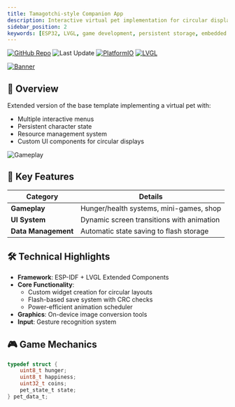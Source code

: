 ```yaml
---
title: Tamagotchi-style Companion App
description: Interactive virtual pet implementation for circular displays
sidebar_position: 2
keywords: [ESP32, LVGL, game development, persistent storage, embedded UI]
---
```

[![GitHub Repo](https://img.shields.io/badge/GitHub-Repo-blue?logo=github)](https://github.com/netraular/espTama-Round-Cheap-Yellow-Display) ![Last Update](https://img.shields.io/github/last-commit/netraular/espTama-Round-Cheap-Yellow-Display) [![PlatformIO](https://img.shields.io/badge/PlatformIO-Build%20System-orange)](https://platformio.org/) [![LVGL](https://img.shields.io/badge/LVGL-8.3.8-pink?logo=lvgl)](https://lvgl.io)

[![Banner](https://placehold.co/600x200/2a2d32/FFF?text=Virtual+Pet+Demo)](https://github.com/netraular/espTama-Round-Cheap-Yellow-Display)

## 📌 Overview
Extended version of the base template implementing a virtual pet with:
- Multiple interactive menus
- Persistent character state
- Resource management system
- Custom UI components for circular displays

![Gameplay](https://placehold.co/400x250/2a2d32/FFF?text=Game+Screens)

## 🌟 Key Features

| **Category**       | **Details**                          |
|--------------------|--------------------------------------|
| **Gameplay**       | Hunger/health systems, mini-games, shop |
| **UI System**      | Dynamic screen transitions with animation |
| **Data Management**| Automatic state saving to flash storage |

## 🛠 Technical Highlights

- **Framework**: ESP-IDF + LVGL Extended Components
- **Core Functionality**:
  - Custom widget creation for circular layouts
  - Flash-based save system with CRC checks
  - Power-efficient animation scheduler
- **Graphics**: On-device image conversion tools
- **Input**: Gesture recognition system

## 🎮 Game Mechanics

```c
typedef struct {
    uint8_t hunger;
    uint8_t happiness;
    uint32_t coins;
    pet_state_t state;
} pet_data_t;
